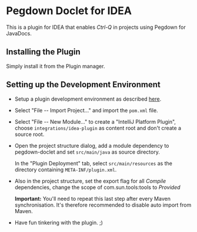 Pegdown Doclet for IDEA
=======================

This is a plugin for IDEA that enables *Ctrl-Q* in projects using Pegdown for JavaDocs.


Installing the Plugin
---------------------

Simply install it from the Plugin manager.


Setting up the Development Environment
--------------------------------------

 *  Setup a plugin development environment as described [here](http://www.jetbrains.org/display/IJOS/Writing+Plug-ins).

 *  Select "File -- Import Project..." and import the `pom.xml` file.

 *  Select "File -- New Module..." to create a "IntelliJ Platform Plugin", choose `integrations/idea-plugin` as content root and don't create a source root.

 *  Open the project structure dialog, add a module dependency to pegdown-doclet and set `src/main/java` as source directory.

    In the "Plugin Deployment" tab, select `src/main/resources` as the directory containing `META-INF/plugin.xml`.

 *  Also in the project structure, set the export flag for all *Compile* dependencies, change the scope of com.sun.tools:tools to *Provided*

    **Important:** You'll need to repeat this last step after every Maven synchronisation. It's therefore recommended to disable auto import from Maven.

 * Have fun tinkering with the plugin. ;)
